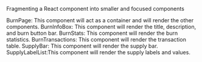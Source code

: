Fragmenting a React component into smaller and focused components 

BurnPage: This component will act as a container and will render the other components.
BurnInfoBox: This component will render the title, description, and burn button bar.
BurnStats: This component will render the burn statistics.
BurnTransactions: This component will render the transaction table.
SupplyBar: This component will render the supply bar.
SupplyLabelList:This component will render the supply labels and values.
